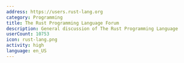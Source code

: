 ```yaml
---
address: https://users.rust-lang.org
category: Programming
title: The Rust Programming Language Forum
description: General discussion of The Rust Programming Language
userCount: 10753
icon: rust-lang.png
activity: high
language: en_US
---
```

